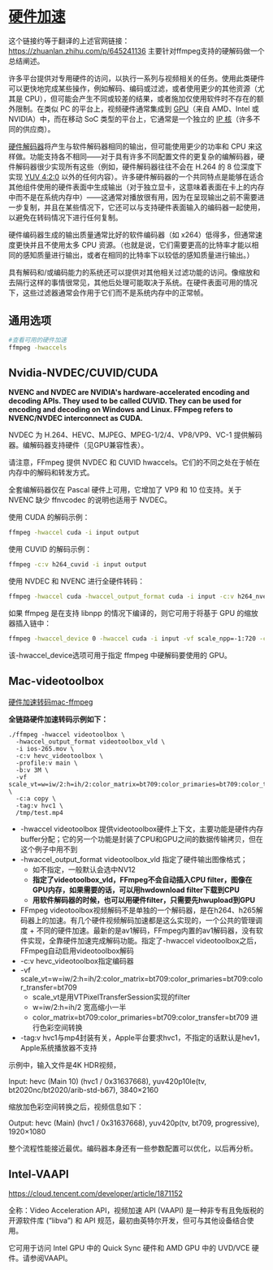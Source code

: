 



# [硬件加速](https://trac.ffmpeg.org/wiki/HWAccelIntro)

这个链接约等于翻译的上述官网链接：https://zhuanlan.zhihu.com/p/645241136
主要针对ffmpeg支持的硬解码做一个总结阐述。

许多平台提供对专用硬件的访问，以执行一系列与视频相关的任务。使用此类硬件可以更快地完成某些操作，例如解码、编码或过滤，或者使用更少的其他资源（尤其是 CPU），但可能会产生不同或较差的结果，或者施加仅使用软件时不存在的额外限制。在类似 PC 的平台上，视频硬件通常集成到 [GPU](https://zhida.zhihu.com/search?content_id=231517755&content_type=Article&match_order=1&q=GPU&zhida_source=entity)（来自 AMD、Intel 或 NVIDIA）中，而在移动 SoC 类型的平台上，它通常是一个独立的 [IP 核](https://zhida.zhihu.com/search?content_id=231517755&content_type=Article&match_order=1&q=IP+%E6%A0%B8&zhida_source=entity)（许多不同的供应商）。

[硬件解码器](https://zhida.zhihu.com/search?content_id=231517755&content_type=Article&match_order=1&q=%E7%A1%AC%E4%BB%B6%E8%A7%A3%E7%A0%81%E5%99%A8&zhida_source=entity)将产生与软件解码器相同的输出，但可能使用更少的功率和 CPU 来这样做。功能支持各不相同——对于具有许多不同配置文件的更复杂的编解码器，硬件解码器很少实现所有这些（例如，硬件解码器往往不会在 H.264 的 8 位深度下实现 [YUV 4:2:0](https://zhida.zhihu.com/search?content_id=231517755&content_type=Article&match_order=1&q=YUV+4%3A2%3A0&zhida_source=entity) 以外的任何内容）。许多硬件解码器的一个共同特点是能够在适合其他组件使用的硬件表面中生成输出（对于独立显卡，这意味着表面在卡上的内存中而不是在系统内存中）——这通常对播放很有用，因为在呈现输出之前不需要进一步复制，并且在某些情况下，它还可以与支持硬件表面输入的编码器一起使用，以避免在转码情况下进行任何复制。

硬件编码器生成的输出质量通常比好的软件编码器（如 x264）低得多，但通常速度更快并且不使用太多 CPU 资源。（也就是说，它们需要更高的比特率才能以相同的感知质量进行输出，或者在相同的比特率下以较低的感知质量进行输出。）

具有解码和/或编码能力的系统还可以提供对其他相关过滤功能的访问。像缩放和去隔行这样的事情很常见，其他后处理可能取决于系统。在硬件表面可用的情况下，这些过滤器通常会作用于它们而不是系统内存中的正常帧。

## 通用选项
```bash
#查看可用的硬件加速
ffmpeg -hwaccels
```

## Nvidia-NVDEC/CUVID/CUDA
**NVENC and NVDEC are NVIDIA's hardware-accelerated encoding and decoding APIs. They used to be called CUVID. They can be used for encoding and decoding on Windows and Linux. FFmpeg refers to NVENC/NVDEC interconnect as CUDA.**

NVDEC 为 H.264、HEVC、MJPEG、MPEG-1/2/4、VP8/VP9、VC-1 提供解码器。编解码器支持硬件（见GPU兼容性表）。

请注意，FFmpeg 提供 NVDEC 和 CUVID hwaccels。它们的不同之处在于帧在内存中的解码和转发方式。

全套编解码器仅在 Pascal 硬件上可用，它增加了 VP9 和 10 位支持。关于 NVENC 缺少 ffnvcodec 的说明也适用于 NVDEC。

使用 CUDA 的解码示例：
```bash
ffmpeg -hwaccel cuda -i input output
```

使用 CUVID 的解码示例：
```bash
ffmpeg -c:v h264_cuvid -i input output
```

使用 NVDEC 和 NVENC 进行全硬件转码：
```bash
ffmpeg -hwaccel cuda -hwaccel_output_format cuda -i input -c:v h264_nvenc -preset slow output
```

如果 ffmpeg 是在支持 libnpp 的情况下编译的，则它可用于将基于 GPU 的缩放器插入链中：
```bash
ffmpeg -hwaccel_device 0 -hwaccel cuda -i input -vf scale_npp=-1:720 -c:v h264_nvenc -preset slow output.mkv
```

该-hwaccel_device选项可用于指定 ffmpeg 中硬解码要使用的 GPU。

## Mac-videotoolbox
[硬件加速转码mac-ffmpeg](https://www.nxrte.com/jishu/33751.html)

**全链路硬件加速转码示例如下：**

```
./ffmpeg -hwaccel videotoolbox \
  -hwaccel_output_format videotoolbox_vld \
  -i ios-265.mov \
  -c:v hevc_videotoolbox \
  -profile:v main \
  -b:v 3M \
  -vf scale_vt=w=iw/2:h=ih/2:color_matrix=bt709:color_primaries=bt709:color_transfer=bt709 \
  -c:a copy \
  -tag:v hvc1 \
  /tmp/test.mp4
```

- -hwaccel videotoolbox 提供videotoolbox硬件上下文，主要功能是硬件内存buffer分配；它的另一个功能是封装了CPU和GPU之间的数据传输拷贝，但在这个例子中用不到
- -hwaccel_output_format videotoolbox_vld 指定了硬件输出图像格式；
    - 如不指定，一般默认会选中NV12
    - **指定了videotoolbox_vld，FFmpeg不会自动插入CPU filter，图像在GPU内存，如果需要的话，可以用hwdownload filter下载到CPU**
    - **用软件解码器的时候，也可以用硬件filter，只需要先hwupload到GPU**
- FFmpeg videotoolbox视频解码不是单独的一个解码器，是在h264、h265解码器上的加速。有几个硬件视频解码加速都是这么实现的，一个公共的管理调度 + 不同的硬件加速。最新的是av1解码，FFmpeg内置的av1解码器，没有软件实现，全靠硬件加速完成解码功能。指定了-hwaccel videotoolbox之后，FFmpeg自动启用videotoolbox解码
- -c:v hevc_videotoolbox指定编码器
- -vf scale_vt=w=iw/2:h=ih/2:color_matrix=bt709:color_primaries=bt709:color_transfer=bt709
    - scale_vt是用VTPixelTransferSession实现的filter
    - w=iw/2:h=ih/2 宽高缩小一半
    - color_matrix=bt709:color_primaries=bt709:color_transfer=bt709 进行色彩空间转换
- -tag:v hvc1与mp4封装有关，Apple平台要求hvc1，不指定的话默认是hev1，Apple系统播放器不支持

示例中，输入文件是4K HDR视频，

Input: hevc (Main 10) (hvc1 / 0x31637668), yuv420p10le(tv, bt2020nc/bt2020/arib-std-b67), 3840×2160

缩放加色彩空间转换之后，视频信息如下：

Output: hevc (Main) (hvc1 / 0x31637668), yuv420p(tv, bt709, progressive), 1920×1080

整个流程性能接近最优。编码器本身还有一些参数配置可以优化，以后再分析。

## Intel-VAAPI
https://cloud.tencent.com/developer/article/1871152


全称：Video Acceleration API，视频加速 API (VAAPI) 是一种非专有且免版税的开源软件库 (“libva”) 和 API 规范，最初由英特尔开发，但可与其他设备结合使用。

它可用于访问 Intel GPU 中的 Quick Sync 硬件和 AMD GPU 中的 UVD/VCE 硬件。请参阅VAAPI。
